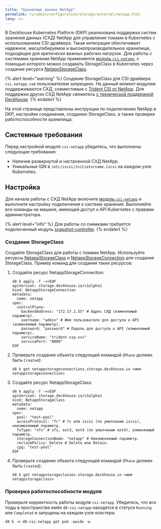 ```yaml
---
title: "Хранилище данных NetApp"
permalink: ru/admin/configuration/storage/external/netapp.html
lang: ru
---
```


В Deckhouse Kubernetes Platform (DKP) реализована поддержка систем хранения данных (СХД) NetApp для управления томами в Kubernetes с использованием CSI-драйвера. Такая интеграция обеспечивает надежное, масштабируемое и высокопроизводительное хранилище, подходящее для критически важных рабочих нагрузок. Для работы с системами хранения NetApp применяется [модуль `csi-netapp`](/modules/csi-netapp/), с помощью которого можно создавать StorageClass в Kubernetes через создание ресурса [NetappStorageClass](/modules/csi-netapp/cr.html#netappstorageclass).

{% alert level="warning" %}
Создание StorageClass для CSI-драйвера `csi.netapp.com` пользователем запрещено.
На данный момент модулем поддерживаются СХД, совместимые с [Trident CSI от NetApp](https://github.com/NetApp/trident). Для поддержки других СХД NetApp свяжитесь [с технической поддержкой Deckhouse](/tech-support/).
{% endalert %}

На этой странице представлены инструкции по подключению NetApp в DKP, настройке соединения, созданию StorageClass, а также проверке работоспособности хранилища.

## Системные требования

Перед настройкой модуля `csi-netapp` убедитесь, что выполнены следующие требования:

- Наличие развернутой и настроенной СХД NetApp.
- Уникальные IQN в `/etc/iscsi/initiatorname.iscsi` на каждом узле Kubernetes.

## Настройка

Для начала работы с СХД NetApp включите [модуль `csi-netapp`](/modules/csi-netapp/) и выполните настройку подключения к системе хранения. Выполняйте все команды на машине, имеющей доступ к API Kubernetes с правами администратора.

{% alert level="info" %}
Для работы со снимками требуется подключенный модуль [snapshot-controller](../../snapshot-controller/).
{% endalert %}

### Создание StorageClass

Создайте StorageClass для работы с томами NetApp. Используйте ресурсы [NetappStorageClass](/modules/csi-netapp/cr.html#netappstorageclass) и [NetappStorageConnection](/modules/csi-netapp/cr.html#netappstorageconnection) для создания StorageClass. Пример команд для создания таких ресурсов:

1. Создайте ресурс NetappStorageConnection:

   ```shell
   d8 k apply -f -<<EOF
   apiVersion: storage.deckhouse.io/v1alpha1
   kind: NetappStorageConnection
   metadata:
     name: netapp
   spec:
     controlPlane:
       backendAddress: "172.17.1.55" # Адрес СХД (изменяемый параметр).
       username: "admin" # Имя пользователя для доступа к API (изменяемый параметр).
       password: "password" # Пароль для доступа к API (изменяемый параметр).
       serviceName: "trident-csp-svc"
       servicePort: "8080"
   EOF
   ```

1. Проверьте создание объекта следующей командой (`Phase` должен быть `Created`):

   ```shell
   d8 k get netappstorageconnections.storage.deckhouse.io <имя netappstorageconnection>
   ```

1. Создайте ресурс NetappStorageClass:

   ```shell
   d8 k apply -f -<<EOF
   apiVersion: storage.deckhouse.io/v1alpha1
   kind: NetappStorageClass
   metadata:
     name: netapp
   spec:
     pool: "test-pool"
     accessProtocol: "fc" # fc или iscsi (по умолчанию iscsi), неизменяемый параметр.
     fsType: "xfs" # xfs, ext3, ext4 (по умолчанию ext4), изменяемый параметр.
     storageConnectionName: "netapp" # Неизменяемый параметр.
     reclaimPolicy: Delete # Delete или Retain.
     cpg: "test-pool"
   EOF
   ```

1. Проверьте создание объекта следующей командой (`Phase` должен быть `Created`):

   ```shell
   d8 k get netappstorageclasses.storage.deckhouse.io <имя netappstorageclass>
   ```

### Проверка работоспособности модуля

Проверьте корректность работы модуля `csi-netapp`. Убедитесь, что все поды в пространстве имён `d8-csi-netapp` находятся в статусе `Running` или `Completed` и запущены на каждом узле кластера:

```shell
d8 k -n d8-csi-netapp get pod -owide -w
```

